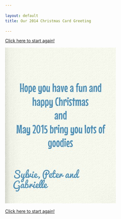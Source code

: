 ```yaml
---

layout: default
title: Our 2014 Christmas Card Greeting

---
```


[Click here to start again!](/cardEnvelope)

![Card greeting](/public/images/2insideCard.jpg)

[Click here to start again!](/cardEnvelope)

